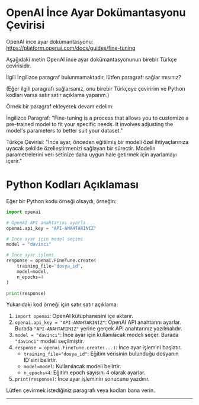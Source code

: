 # OpenAI İnce Ayar Dokümantasyonu Çevirisi

OpenAI ince ayar dokümantasyonu: https://platform.openai.com/docs/guides/fine-tuning

Aşağıdaki metin OpenAI ince ayar dokümantasyonunun birebir Türkçe çevirisidir.

İlgili İngilizce paragraf bulunmamaktadır, lütfen paragrafı sağlar mısınız?

(Eğer ilgili paragrafı sağlarsanız, onu birebir Türkçeye çeviririm ve Python kodları varsa satır satır açıklama yaparım.) 

Örnek bir paragraf ekleyerek devam edelim:

İngilizce Paragraf:
"Fine-tuning is a process that allows you to customize a pre-trained model to fit your specific needs. It involves adjusting the model's parameters to better suit your dataset."

Türkçe Çevirisi:
"İnce ayar, önceden eğitilmiş bir modeli özel ihtiyaçlarınıza uyacak şekilde özelleştirmenizi sağlayan bir süreçtir. Modelin parametrelerini veri setinize daha uygun hale getirmek için ayarlamayı içerir."

# Python Kodları Açıklaması

Eğer bir Python kodu örneği olsaydı, örneğin:
```python
import openai

# OpenAI API anahtarını ayarla
openai.api_key = "API-ANAHTARINIZ"

# İnce ayar için model seçimi
model = "davinci"

# İnce ayar işlemi
response = openai.FineTune.create(
    training_file="dosya_id",
    model=model,
    n_epochs=4
)

print(response)
```
Yukarıdaki kod örneği için satır satır açıklama:
1. `import openai`: OpenAI kütüphanesini içe aktarır.
2. `openai.api_key = "API-ANAHTARINIZ"`: OpenAI API anahtarını ayarlar. Burada `"API-ANAHTARINIZ"` yerine gerçek API anahtarınız yazılmalıdır.
3. `model = "davinci"`: İnce ayar için kullanılacak modeli seçer. Burada `"davinci"` modeli seçilmiştir.
4. `response = openai.FineTune.create(...)`: İnce ayar işlemini başlatır. 
   - `training_file="dosya_id"`: Eğitim verisinin bulunduğu dosyanın ID'sini belirtir.
   - `model=model`: Kullanılacak modeli belirtir.
   - `n_epochs=4`: Eğitim epoch sayısını 4 olarak ayarlar.
5. `print(response)`: İnce ayar işleminin sonucunu yazdırır.

Lütfen çevirmek istediğiniz paragrafı veya kodları bana verin.

---

